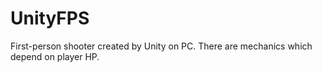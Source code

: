 # UnityFPS
First-person shooter created by Unity on PC. There are mechanics which depend on player HP. 
